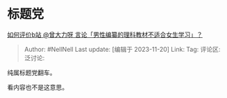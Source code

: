 # 标题党
[如何评价b站 @曾大力呀 言论「男性编纂的理科教材不适合女生学习」？](https://www.zhihu.com/question/630696957/answer/3296107305)

> Author: #NellNell
> Last update: [编辑于 2023-11-20]
> Link:
> Tag:
> 评论区:
> 泛讨论:

纯属标题党翻车。

看内容也不是这意思。